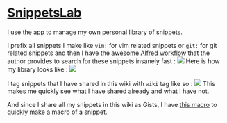 # [SnippetsLab](https://www.renfei.org/snippets-lab/)
I use the app to manage my own personal library of snippets.

I prefix all snippets I make like `vim:` for vim related snippets or `git:` for git related snippets and then I have the [awesome Alfred workflow](https://www.renfei.org/snippets-lab/press-release/whats-new/osx-1.6.html "recent addition") that the author provides to search for these snippets insanely fast : 
![](https://i.imgur.com/otqc4pO.png)
Here is how my library looks like : 
![](https://i.imgur.com/gHcB7Vo.png)

I tag snippets that I have shared in this wiki with `wiki` tag like so : 
![](https://i.imgur.com/gBkuR1H.png)
This makes me quickly see what I have shared already and what I have not.

And since I share all my snippets in this wiki as Gists, I have [this macro](https://raw.githubusercontent.com/nikitavoloboev/km-macros/master/macros/apps/snippetslab/update%20github%20gist%20-%20%5Bhover%20over%20snippet%5D.kmmacros) to quickly make a macro of a snippet.
